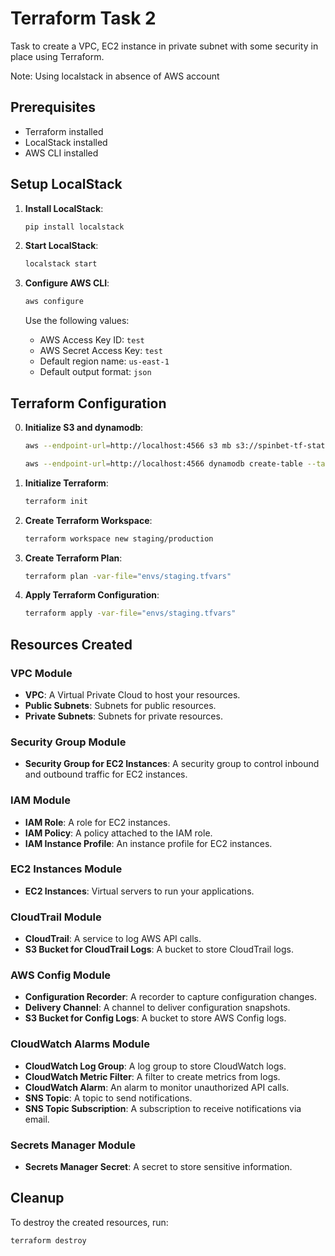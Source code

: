 # Terraform Task 2

Task to create a VPC, EC2 instance in private subnet with some security in place using Terraform.

Note: Using localstack in absence of AWS account

## Prerequisites

- Terraform installed
- LocalStack installed
- AWS CLI installed

## Setup LocalStack

1. **Install LocalStack**:
    ```sh
    pip install localstack
    ```

2. **Start LocalStack**:
    ```sh
    localstack start
    ```

3. **Configure AWS CLI**:
    ```sh
    aws configure
    ```
    Use the following values:
    - AWS Access Key ID: `test`
    - AWS Secret Access Key: `test`
    - Default region name: `us-east-1`
    - Default output format: `json`

## Terraform Configuration

0. **Initialize S3 and dynamodb**:
    ```sh
    aws --endpoint-url=http://localhost:4566 s3 mb s3://spinbet-tf-state-task2

    aws --endpoint-url=http://localhost:4566 dynamodb create-table --table-name terraform-locks-task2 --attribute-definitions AttributeName=LockID,AttributeType=S --key-schema AttributeName=LockID,KeyType=HASH --billing-mode PAY_PER_REQUEST 
    ```

1. **Initialize Terraform**:
    ```sh
    terraform init
    ```

2. **Create Terraform Workspace**:
    ```sh
    terraform workspace new staging/production
    ```

3. **Create Terraform Plan**:
    ```sh
    terraform plan -var-file="envs/staging.tfvars"
    ```

4. **Apply Terraform Configuration**:
    ```sh
    terraform apply -var-file="envs/staging.tfvars"
    ```

## Resources Created

### VPC Module
- **VPC**: A Virtual Private Cloud to host your resources.
- **Public Subnets**: Subnets for public resources.
- **Private Subnets**: Subnets for private resources.

### Security Group Module
- **Security Group for EC2 Instances**: A security group to control inbound and outbound traffic for EC2 instances.

### IAM Module
- **IAM Role**: A role for EC2 instances.
- **IAM Policy**: A policy attached to the IAM role.
- **IAM Instance Profile**: An instance profile for EC2 instances.

### EC2 Instances Module
- **EC2 Instances**: Virtual servers to run your applications.

### CloudTrail Module
- **CloudTrail**: A service to log AWS API calls.
- **S3 Bucket for CloudTrail Logs**: A bucket to store CloudTrail logs.

### AWS Config Module
- **Configuration Recorder**: A recorder to capture configuration changes.
- **Delivery Channel**: A channel to deliver configuration snapshots.
- **S3 Bucket for Config Logs**: A bucket to store AWS Config logs.

### CloudWatch Alarms Module
- **CloudWatch Log Group**: A log group to store CloudWatch logs.
- **CloudWatch Metric Filter**: A filter to create metrics from logs.
- **CloudWatch Alarm**: An alarm to monitor unauthorized API calls.
- **SNS Topic**: A topic to send notifications.
- **SNS Topic Subscription**: A subscription to receive notifications via email.

### Secrets Manager Module
- **Secrets Manager Secret**: A secret to store sensitive information.

## Cleanup

To destroy the created resources, run:
```sh
terraform destroy
```

